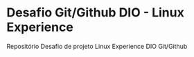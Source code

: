 # Desafio Git/Github DIO - Linux Experience

Repositório Desafio de projeto Linux Experience DIO Git/Github
